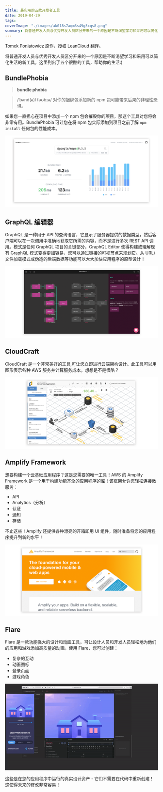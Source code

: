 ```yaml
---
title: 最实用的五款开发者工具
date: 2019-04-29
tags:
coverImage: "./images/ak018s7aqm3s49g3xqs8.png"
summary: 将普通开发人员与优秀开发人员区分开来的一个原因是不断渴望学习和采用可以简化生活的新工具。这里列出了五个很酷的工具。
---
```


[Tomek Poniatowicz] 原作，授权 [LeanCloud](https://leancloud.cn/) 翻译。

[Tomek Poniatowicz]: https://dev.to/tomekponiat/5-developer-tools-you-need-to-check-out-34k0

将普通开发人员与优秀开发人员区分开来的一个原因是不断渴望学习和采用可以简化生活的新工具。这里列出了五个很酷的工具，帮助你的生活:)

## BundlePhobia

> **bundle phobia**

> /ˈbʌnd(ə)l fəʊbɪə/
> 对你的捆绑包添加新的 npm 包可能带来后果的非理性恐惧。

如果您一直担心在项目中添加一个 npm 包会摧毁你的项目，那这个工具对您将会非常有用。BundlePhobia 可让您在将 npm 包实际添加到项目之前了解 `npm install` 任何包的性能成本。

![BundlePhobia](images/bundlephobia.png)

## GraphQL 编辑器
GraphQL 是一种用于 API 的查询语言，它显示了服务器提供的数据类型，然后客户端可以在一次调用中准确地获取它所需的内容，而不是进行多次 REST API 调用。模式是任何 GraphQL 项目的关键部分，GraphQL Editor 使得构建或理解现有 GraphQL 模式变得更加容易，您可以通过链接的可视节点来规划它。从 URL/文件加载模式或伪造的后端数据等功能可以大大加快应用程序的原型设计！

![GraphQL Editor](images/graphql-editor.png)

## CloudCraft
CloudCraft 是一个非常美好的工具,可让您立即进行云端架构设计。此工具可以用图形表示各种 AWS 服务并计算服务成本。想想是不是很酷？

![CloudCraft](images/cloudcraft.png)

## Amplify Framework
想要构建一个云基础应用程序？这是您需要的唯一工具！AWS 的 Amplify Framework 是一个用于构建功能齐全的应用程序的库！该框架允许您轻松连接微服务：

- API
- Analytics（分析）
- 认证
- 通知
- 存储

不止这些！Amplify 还提供各种漂亮的开箱即用 UI 组件，随时准备将您的应用程序提升到新的水平！

![Amplify Framework](images/amplify-framework.png)

## Flare
Flare 是一款功能强大的设计和动画工具，可让设计人员和开发人员轻松地为他们的应用和游戏添加高质量的动画。使用 Flare，您可以创建：

- 复杂的互动
- 动画图标
- 登录页面
- 游戏角色

![Flare](images/flare.gif)

这些是在您的应用程序中运行的真实设计资产 - 它们不需要在代码中重新创建！这使得未来的修改非常容易！

